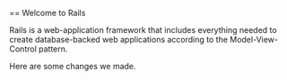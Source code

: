 == Welcome to Rails

Rails is a web-application framework that includes everything needed to create
database-backed web applications according to the Model-View-Control pattern.

Here are some changes we made.
